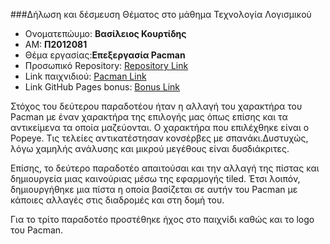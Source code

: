 ###Δήλωση και δέσμευση Θέματος στο μάθημα Τεχνολογία Λογισμικού 

* Ονοματεπώυμο: **Βασίλειος Κουρτίδης** <br>
* ΑΜ: **Π2012081** <br>
* Θέμα εργασίας:**Επεξεργασία Pacman**
* Προσωπικό Repository: [Repository Link](https://github.com/billkelso/pacman)
* Link παιχνιδιού: [Pacman Link](https://billkelso.github.io/pacman/)
* Link GitHub Pages bonus: [Bonus Link](https://billkelso.github.io/sw/projects/2012081/)

Στόχος του δεύτερου παραδοτέου ήταν η αλλαγή του χαρακτήρα του Pacman με έναν χαρακτήρα της επιλογής μας όπως επίσης και τα αντικείμενα τα 
οποία μαζεύονται. Ο χαρακτήρα που επιλέχθηκε είναι ο Popeye. Τις τελείες αντικατέστησαν κονσέρβες με σπανάκι.Δυστυχώς,
λόγω χαμηλής ανάλυσης και μικρού μεγέθους είναι δυσδιάκριτες. <br>

Επίσης, το δεύτερο παραδοτέο απαιτούσαι και την αλλαγή της πίστας και δημιουργεία μιας καινούριας μέσω της εφαρμογής tiled. Έτσι λοιπόν,
δημιουργήθηκε μια πίστα η οποία βασίζεται σε αυτήν του Pacman με κάποιες αλλαγές στις διαδρομές και στη δομή του. 

Για το τρίτο παραδοτέο προστέθηκε ήχος στο παιχνίδι καθώς και το logo του Pacman.



